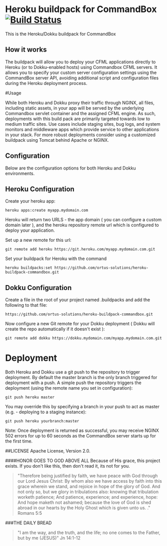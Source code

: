 Heroku buildpack for CommandBox [![Build Status](https://travis-ci.org/Ortus-Solutions/heroku-buildpack-commandbox.svg)](https://travis-ci.org/Ortus-Solutions/heroku-buildpack-commandbox)
=========================

This is the Heroku/Dokku buildpack for CommandBox

## How it works

The buildpack will allow you to deploy your CFML applications directly to Heroku (or to Dokku-enabled hosts) using Commandbox CFML servers.  It allows you to specify your custom server configuration settings using the CommandBox server API, avoiding additional script and configuration files during the Heroku deployment process.

#Usage

While both Heroku and Dokku proxy their traffic through NGINX, all files, including static assets, in your app will be served by the underlying Commandbox servlet container and the assigned CFML engine.  As such, deployments with this build pack are primarily targeted towards low to medium traffic sites.   Use cases include staging sites, bug logs, and system monitors and middleware apps which provide service to other applications in your stack.  For more robust deployments consider using a customized buildpack using Tomcat behind Apache or NGINX.

## Configuration

Below are the configuration options for both Heroku and Dokku environments.

## Heroku Configuration

Create your heroku app:

```
heroku apps:create myapp.mydomain.com
```

Heroku will return two URLS  - the app domain ( you can configure a custom domain later ), and the heroku repository remote url which is configured to deploy your application.

Set up a new remote for this url:

```
git remote add heroku https://git.heroku.com/myapp.mydomain.com.git
```

Set your buildpack for Heroku with the command

```
heroku buildpacks:set https://github.com/ortus-solutions/heroku-buildpack-commandbox.git
```

## Dokku Configuration

Create a file in the root of your project named .buildpacks and add the following to that file:

```
https://github.com/ortus-solutions/heroku-buildpack-commandbox.git
```

Now configure a new Git remote for your Dokku deployment ( Dokku will create the repo automatically if it doesn't exist ):

```
git remote add dokku https://dokku.mydomain.com/myapp.mydomain.com.git
```


# Deployment

Both Heroku and Dokku use a git push to the repository to trigger deployment.  By default the master branch is the only branch triggered for deployment with a push.  A simple push the repository triggers the deployment (using the remote name you set in configuration):

```
git push heroku master
```

You may override this by specifying a branch in your push to act as master (e.g. - deploying to a staging instance):

```
git push heroku yourbranch:master
```

Note:  Once deployment is returned as successful, you may receive NGINX 502 errors for up to 60 seconds as the CommandBox server starts up for the first time.


##LICENSE
Apache License, Version 2.0.

####HONOR GOES TO GOD ABOVE ALL
Because of His grace, this project exists. If you don't like this, then don't read it, its not for you.

>"Therefore being justified by faith, we have peace with God through our Lord Jesus Christ:
By whom also we have access by faith into this grace wherein we stand, and rejoice in hope of the glory of God.
And not only so, but we glory in tribulations also: knowing that tribulation worketh patience;
And patience, experience; and experience, hope:
And hope maketh not ashamed; because the love of God is shed abroad in our hearts by the 
Holy Ghost which is given unto us. ." Romans 5:5

###THE DAILY BREAD
 > "I am the way, and the truth, and the life; no one comes to the Father, but by me (JESUS)" Jn 14:1-12